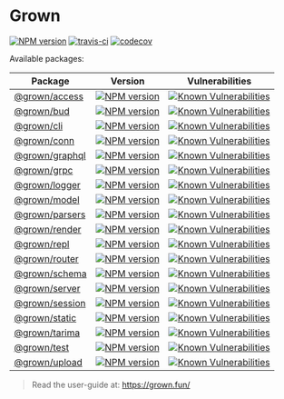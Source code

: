 # Grown

[![NPM version](https://badge.fury.io/js/grown.png)](http://badge.fury.io/js/grown)
[![travis-ci](https://api.travis-ci.org/pateketrueke/grown.svg)](https://travis-ci.org/pateketrueke/grown)
[![codecov](https://codecov.io/gh/pateketrueke/grown/branch/master/graph/badge.svg)](https://codecov.io/gh/pateketrueke/grown)

Available packages:

| Package | Version | Vulnerabilities |
|---|---|---|
| [@grown/access](packages/access) | [![NPM version](https://badge.fury.io/js/@grown%2Faccess.svg)](https://badge.fury.io/js/@grown%2Faccess) | [![Known Vulnerabilities](https://snyk.io/test/npm/@grown/access/badge.svg)](https://snyk.io/test/npm/@grown/access) |
| [@grown/bud](packages/bud) | [![NPM version](https://badge.fury.io/js/@grown%2Fbud.svg)](https://badge.fury.io/js/@grown%2Fbud) | [![Known Vulnerabilities](https://snyk.io/test/npm/@grown/bud/badge.svg)](https://snyk.io/test/npm/@grown/bud) |
| [@grown/cli](packages/cli) | [![NPM version](https://badge.fury.io/js/@grown%2Fcli.svg)](https://badge.fury.io/js/@grown%2Fcli) | [![Known Vulnerabilities](https://snyk.io/test/npm/@grown/cli/badge.svg)](https://snyk.io/test/npm/@grown/cli) |
| [@grown/conn](packages/conn) | [![NPM version](https://badge.fury.io/js/@grown%2Fconn.svg)](https://badge.fury.io/js/@grown%2Fconn) | [![Known Vulnerabilities](https://snyk.io/test/npm/@grown/conn/badge.svg)](https://snyk.io/test/npm/@grown/conn) |
| [@grown/graphql](packages/graphql) | [![NPM version](https://badge.fury.io/js/@grown%2Fgraphql.svg)](https://badge.fury.io/js/@grown%2Fgraphql) | [![Known Vulnerabilities](https://snyk.io/test/npm/@grown/graphql/badge.svg)](https://snyk.io/test/npm/@grown/graphql) |
| [@grown/grpc](packages/grpc) | [![NPM version](https://badge.fury.io/js/@grown%2Fgrpc.svg)](https://badge.fury.io/js/@grown%2Fgrpc) | [![Known Vulnerabilities](https://snyk.io/test/npm/@grown/grpc/badge.svg)](https://snyk.io/test/npm/@grown/grpc) |
| [@grown/logger](packages/logger) | [![NPM version](https://badge.fury.io/js/@grown%2Flogger.svg)](https://badge.fury.io/js/@grown%2Flogger) | [![Known Vulnerabilities](https://snyk.io/test/npm/@grown/logger/badge.svg)](https://snyk.io/test/npm/@grown/logger) |
| [@grown/model](packages/model) | [![NPM version](https://badge.fury.io/js/@grown%2Fmodel.svg)](https://badge.fury.io/js/@grown%2Fmodel) | [![Known Vulnerabilities](https://snyk.io/test/npm/@grown/model/badge.svg)](https://snyk.io/test/npm/@grown/model) |
| [@grown/parsers](packages/parsers) | [![NPM version](https://badge.fury.io/js/@grown%2Fparsers.svg)](https://badge.fury.io/js/@grown%2Fparsers) | [![Known Vulnerabilities](https://snyk.io/test/npm/@grown/parsers/badge.svg)](https://snyk.io/test/npm/@grown/parsers) |
| [@grown/render](packages/render) | [![NPM version](https://badge.fury.io/js/@grown%2Frender.svg)](https://badge.fury.io/js/@grown%2Frender) | [![Known Vulnerabilities](https://snyk.io/test/npm/@grown/render/badge.svg)](https://snyk.io/test/npm/@grown/render) |
| [@grown/repl](packages/repl) | [![NPM version](https://badge.fury.io/js/@grown%2Frepl.svg)](https://badge.fury.io/js/@grown%2Frepl) | [![Known Vulnerabilities](https://snyk.io/test/npm/@grown/repl/badge.svg)](https://snyk.io/test/npm/@grown/repl) |
| [@grown/router](packages/router) | [![NPM version](https://badge.fury.io/js/@grown%2Frouter.svg)](https://badge.fury.io/js/@grown%2Frouter) | [![Known Vulnerabilities](https://snyk.io/test/npm/@grown/router/badge.svg)](https://snyk.io/test/npm/@grown/router) |
| [@grown/schema](packages/schema) | [![NPM version](https://badge.fury.io/js/@grown%2Fschema.svg)](https://badge.fury.io/js/@grown%2Fschema) | [![Known Vulnerabilities](https://snyk.io/test/npm/@grown/schema/badge.svg)](https://snyk.io/test/npm/@grown/schema) |
| [@grown/server](packages/server) | [![NPM version](https://badge.fury.io/js/@grown%2Fserver.svg)](https://badge.fury.io/js/@grown%2Fserver) | [![Known Vulnerabilities](https://snyk.io/test/npm/@grown/server/badge.svg)](https://snyk.io/test/npm/@grown/server) |
| [@grown/session](packages/session) | [![NPM version](https://badge.fury.io/js/@grown%2Fsession.svg)](https://badge.fury.io/js/@grown%2Fsession) | [![Known Vulnerabilities](https://snyk.io/test/npm/@grown/session/badge.svg)](https://snyk.io/test/npm/@grown/session) |
| [@grown/static](packages/static) | [![NPM version](https://badge.fury.io/js/@grown%2Fstatic.svg)](https://badge.fury.io/js/@grown%2Fstatic) | [![Known Vulnerabilities](https://snyk.io/test/npm/@grown/static/badge.svg)](https://snyk.io/test/npm/@grown/static) |
| [@grown/tarima](packages/tarima) | [![NPM version](https://badge.fury.io/js/@grown%2Ftarima.svg)](https://badge.fury.io/js/@grown%2Ftarima) | [![Known Vulnerabilities](https://snyk.io/test/npm/@grown/tarima/badge.svg)](https://snyk.io/test/npm/@grown/tarima) |
| [@grown/test](packages/test) | [![NPM version](https://badge.fury.io/js/@grown%2Ftest.svg)](https://badge.fury.io/js/@grown%2Ftest) | [![Known Vulnerabilities](https://snyk.io/test/npm/@grown/test/badge.svg)](https://snyk.io/test/npm/@grown/test) |
| [@grown/upload](packages/upload) | [![NPM version](https://badge.fury.io/js/@grown%2Fupload.svg)](https://badge.fury.io/js/@grown%2Fupload) | [![Known Vulnerabilities](https://snyk.io/test/npm/@grown/upload/badge.svg)](https://snyk.io/test/npm/@grown/upload) |

> Read the user-guide at: https://grown.fun/

